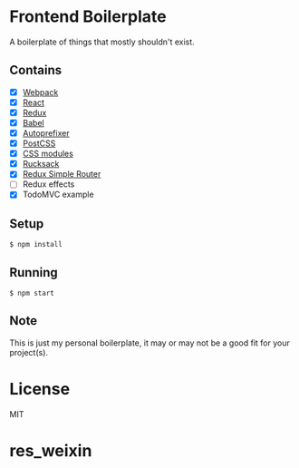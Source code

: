 
# Frontend Boilerplate

A boilerplate of things that mostly shouldn't exist.

## Contains

- [x] [Webpack](https://webpack.github.io)
- [x] [React](https://facebook.github.io/react/)
- [x] [Redux](https://github.com/rackt/redux)
- [x] [Babel](https://babeljs.io/)
- [x] [Autoprefixer](https://github.com/postcss/autoprefixer)
- [x] [PostCSS](https://github.com/postcss/postcss)
- [x] [CSS modules](https://github.com/outpunk/postcss-modules)
- [x] [Rucksack](http://simplaio.github.io/rucksack/docs)
- [x] [Redux Simple Router](https://github.com/rackt/redux-simple-router)
- [ ] Redux effects
- [x] TodoMVC example

## Setup

```
$ npm install
```

## Running

```
$ npm start
```

## Note

This is just my personal boilerplate, it may or may not be a good fit for your project(s).

# License

MIT
# res_weixin
